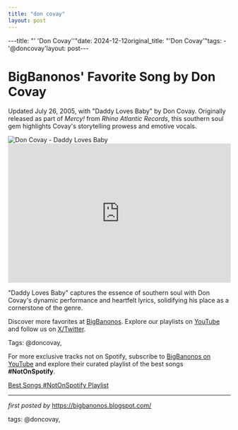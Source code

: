 ```yaml
---
title: "don covay"
layout: post
---
```

---title: "' 'Don Covay''"date: 2024-12-12original_title: "'Don Covay'"tags:  - '@doncovay'layout: post---<!-- Post Title --><h1 >BigBanonos' Favorite Song by Don Covay</h1> <!-- Introductory Text --><p >Updated July 26, 2005, with "Daddy Loves Baby" by Don Covay. Originally released as part of *Mercy!* from *Rhino Atlantic Records*, this southern soul gem highlights Covay's storytelling prowess and emotive vocals.</p> <!-- Featured Image --><div > <img src="https://cdn.shopify.com/s/files/1/0069/3465/9162/files/Don-Covay-hero-banner-241122-1623.webp" alt="Don Covay - Daddy Loves Baby" /></div> <!-- YouTube Video Embed --><div > <iframe width="100%" height="315" src="https://www.youtube.com/embed/6JN4RNGNZpE" title="Don Covay - Daddy Loves Baby" frameborder="0" allow="accelerometer; autoplay; clipboard-write; encrypted-media; gyroscope; picture-in-picture; web-share" referrerpolicy="strict-origin-when-cross-origin" allowfullscreen></iframe></div> <!-- Song Information --><div > <p>"Daddy Loves Baby" captures the essence of southern soul with Don Covay's dynamic performance and heartfelt lyrics, solidifying his place as a cornerstone of the genre.</p></div> <!-- Footer Links --><div > <p>Discover more favorites at <a href="https://bigbanonos.blogspot.com/" target="_blank">BigBanonos</a>. Explore our playlists on <a href="https://www.youtube.com/@BigBanonos" target="_blank">YouTube</a> and follow us on <a href="https://x.com/bigbanonos" target="_blank">X/Twitter</a>.</p></div> <!-- Tags --><p >Tags: @doncovay,</p><!--Subscribe and Playlist Links--><div>    <p>For more exclusive tracks not on Spotify, subscribe to <a href="https://www.youtube.com/@BigBanonos" target="_blank">BigBanonos on YouTube</a> and explore their curated playlist of the best songs <strong>#NotOnSpotify</strong>.</p>    <p><a href="https://www.youtube.com/playlist?list=PLtuNtuTatqI0kFahUCbtbfenC_ET5O_tr" target="_blank">Best Songs #NotOnSpotify Playlist<br /></a></p></div><hr /><p><em>first posted by</em> <a href="https://bigbanonos.blogspot.com/" rel="noopener" target="_new">https://bigbanonos.blogspot.com/</a></p><p>tags: @doncovay,</p>